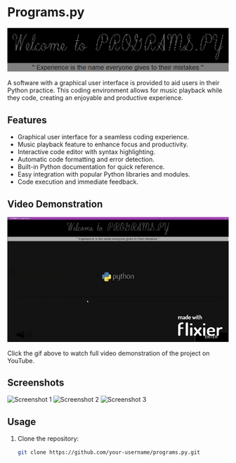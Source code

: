# Programs.py
![Project Logo](Logo.png)

A software with a graphical user interface is provided to aid users in their Python practice. This coding environment allows for music playback while they code, creating an enjoyable and productive experience.

## Features
- Graphical user interface for a seamless coding experience.
- Music playback feature to enhance focus and productivity.
- Interactive code editor with syntax highlighting.
- Automatic code formatting and error detection.
- Built-in Python documentation for quick reference.
- Easy integration with popular Python libraries and modules.
- Code execution and immediate feedback.

## Video Demonstration
[![Watch the Video](Demo.gif)](https://youtu.be/ajzVwmDh0U4)

Click the gif above to watch full video demonstration of the project on YouTube.

## Screenshots
![Screenshot 1](images/screenshot-1.png)
![Screenshot 2](images/screenshot-2.png)
![Screenshot 3](images/screenshot-3.png)

## Usage
1. Clone the repository:
   ```bash
   git clone https://github.com/your-username/programs.py.git
